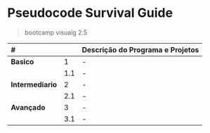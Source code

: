# Pseudocode Survival Guide
> bootcamp visualg 2.5

| # | |Descrição do Programa e Projetos|
|:---|:---|:---|
|**Basico**| 1 | - |
|      | 1.1 | - |
|**Intermediario**| 2 | - |
|      | 2.1 | - |
|**Avançado**| 3 | - |
|      | 3.1 | - |
